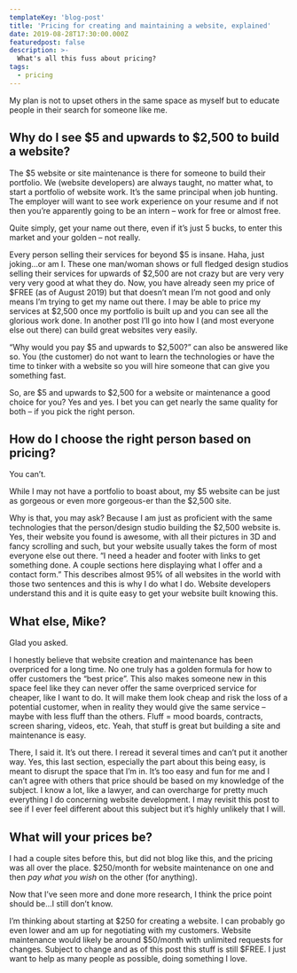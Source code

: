 ```yaml
---
templateKey: 'blog-post'
title: 'Pricing for creating and maintaining a website, explained'
date: 2019-08-28T17:30:00.000Z
featuredpost: false
description: >-
  What's all this fuss about pricing?
tags:
  - pricing
---
```


My plan is not to upset others in the same space as myself but to educate people in their search for someone like me.

## Why do I see $5 and upwards to $2,500 to build a website?

The $5 website or site maintenance is there for someone to build their portfolio. We (website developers) are always taught, no matter what, to start a portfolio of website work. It’s the same principal when job hunting. The employer will want to see work experience on your resume and if not then you’re apparently going to be an intern – work for free or almost free.

Quite simply, get your name out there, even if it’s just 5 bucks, to enter this market and your golden – not really.

Every person selling their services for beyond $5 is insane. Haha, just joking…or am I. These one man/woman shows or full fledged design studios selling their services for upwards of $2,500 are not crazy but are very very very very good at what they do. Now, you have already seen my price of $FREE (as of August 2019) but that doesn’t mean I’m not good and only means I’m trying to get my name out there. I may be able to price my services at $2,500 once my portfolio is built up and you can see all the glorious work done. In another post I’ll go into how I (and most everyone else out there) can build great websites very easily.

“Why would you pay $5 and upwards to $2,500?” can also be answered like so. You (the customer) do not want to learn the technologies or have the time to tinker with a website so you will hire someone that can give you something fast.

So, are $5 and upwards to $2,500 for a website or maintenance a good choice for you? Yes and yes. I bet you can get nearly the same quality for both – if you pick the right person.

## How do I choose the right person based on pricing?

You can’t.

While I may not have a portfolio to boast about, my $5 website can be just as gorgeous or even more gorgeous-er than the $2,500 site.

Why is that, you may ask? Because I am just as proficient with the same technologies that the person/design studio building the $2,500 website is. Yes, their website you found is awesome, with all their pictures in 3D and fancy scrolling and such, but your website usually takes the form of most everyone else out there. “I need a header and footer with links to get something done. A couple sections here displaying what I offer and a contact form.” This describes almost 95% of all websites in the world with those two sentences and this is why I do what I do. Website developers understand this and it is quite easy to get your website built knowing this.

## What else, Mike?

Glad you asked.

I honestly believe that website creation and maintenance has been overpriced for a long time. No one truly has a golden formula for how to offer customers the “best price”. This also makes someone new in this space feel like they can never offer the same overpriced service for cheaper, like I want to do. It will make them look cheap and risk the loss of a potential customer, when in reality they would give the same service – maybe with less fluff than the others. Fluff = mood boards, contracts, screen sharing, videos, etc. Yeah, that stuff is great but building a site and maintenance is easy.

There, I said it. It’s out there. I reread it several times and can’t put it another way. Yes, this last section, especially the part about this being easy, is meant to disrupt the space that I’m in. It’s too easy and fun for me and I can’t agree with others that price should be based on my knowledge of the subject. I know a lot, like a lawyer, and can overcharge for pretty much everything I do concerning website development. I may revisit this post to see if I ever feel different about this subject but it’s highly unlikely that I will.

## What will your prices be?

I had a couple sites before this, but did not blog like this, and the pricing was all over the place. $250/month for website maintenance on one and then *pay what you wish* on the other (for anything).

Now that I’ve seen more and done more research, I think the price point should be…I still don’t know.

I’m thinking about starting at $250 for creating a website. I can probably go even lower and am up for negotiating with my customers. Website maintenance would likely be around $50/month with unlimited requests for changes. Subject to change and as of this post this stuff is still $FREE. I just want to help as many people as possible, doing something I love.

